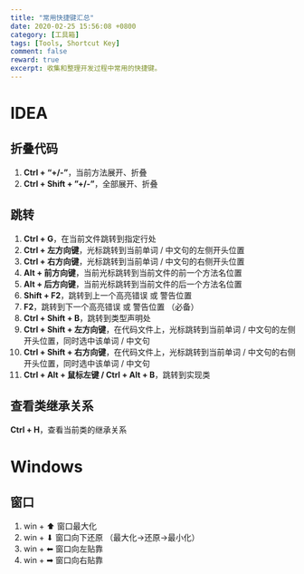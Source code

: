 ```yaml
---
title: "常用快捷键汇总"
date: 2020-02-25 15:56:08 +0800
category: [工具箱]
tags: [Tools, Shortcut Key]
comment: false
reward: true
excerpt: 收集和整理开发过程中常用的快捷键。
---
```


# IDEA
## 折叠代码
1. **Ctrl + “+/-”**，当前方法展开、折叠  
2. **Ctrl + Shift + ”+/-”**，全部展开、折叠  

## 跳转
1. **Ctrl + G**，在当前文件跳转到指定行处
2. **Ctrl + 左方向键**，光标跳转到当前单词 / 中文句的左侧开头位置
3. **Ctrl + 右方向键**，光标跳转到当前单词 / 中文句的右侧开头位置
4. **Alt + 前方向键**，当前光标跳转到当前文件的前一个方法名位置
5. **Alt + 后方向键**，当前光标跳转到当前文件的后一个方法名位置
6. **Shift + F2**，跳转到上一个高亮错误 或 警告位置
7. **F2**，跳转到下一个高亮错误 或 警告位置 （必备）
7. **Ctrl + Shift + B**，跳转到类型声明处
8. **Ctrl + Shift + 左方向键**，在代码文件上，光标跳转到当前单词 / 中文句的左侧开头位置，同时选中该单词 / 中文句
9. **Ctrl + Shift + 右方向键**，在代码文件上，光标跳转到当前单词 / 中文句的右侧开头位置，同时选中该单词 / 中文句
10. **Ctrl + Alt + 鼠标左键 / Ctrl + Alt + B**，跳转到实现类

## 查看类继承关系
**Ctrl + H**，查看当前类的继承关系

# Windows
## 窗口
1. win + ⬆ 窗口最大化
2. win + ⬇ 窗口向下还原 （最大化->还原->最小化）
3. win + ⬅ 窗口向左贴靠
4. win + ➡ 窗口向右贴靠
